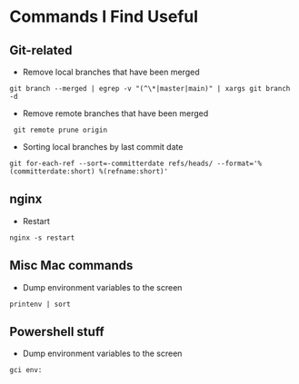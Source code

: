# Commands I Find Useful

## Git-related

* Remove local branches that have been merged 

 ```
 git branch --merged | egrep -v "(^\*|master|main)" | xargs git branch -d
```

* Remove remote branches that have been merged

```
 git remote prune origin
``` 

* Sorting local branches by last commit date

 ```
 git for-each-ref --sort=-committerdate refs/heads/ --format='%(committerdate:short) %(refname:short)'
```

## nginx

* Restart

```
nginx -s restart
```

## Misc Mac commands

* Dump environment variables to the screen

```
printenv | sort
```

## Powershell stuff

* Dump environment variables to the screen

```
gci env:
```
